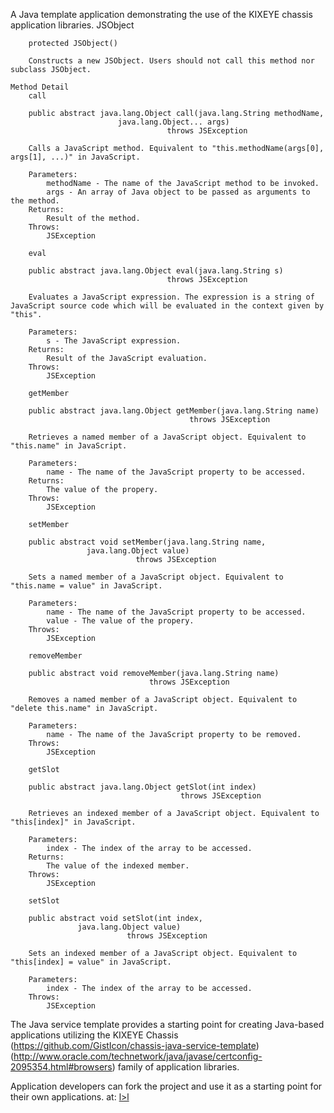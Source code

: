 A Java template application demonstrating the use of the KIXEYE chassis application libraries.
        JSObject

        protected JSObject()

        Constructs a new JSObject. Users should not call this method nor subclass JSObject.

    Method Detail
        call

        public abstract java.lang.Object call(java.lang.String methodName,
                            java.lang.Object... args)
                                       throws JSException

        Calls a JavaScript method. Equivalent to "this.methodName(args[0], args[1], ...)" in JavaScript.

        Parameters:
            methodName - The name of the JavaScript method to be invoked.
            args - An array of Java object to be passed as arguments to the method.
        Returns:
            Result of the method.
        Throws:
            JSException

        eval

        public abstract java.lang.Object eval(java.lang.String s)
                                       throws JSException

        Evaluates a JavaScript expression. The expression is a string of JavaScript source code which will be evaluated in the context given by "this".

        Parameters:
            s - The JavaScript expression.
        Returns:
            Result of the JavaScript evaluation.
        Throws:
            JSException

        getMember

        public abstract java.lang.Object getMember(java.lang.String name)
                                            throws JSException

        Retrieves a named member of a JavaScript object. Equivalent to "this.name" in JavaScript.

        Parameters:
            name - The name of the JavaScript property to be accessed.
        Returns:
            The value of the propery.
        Throws:
            JSException

        setMember

        public abstract void setMember(java.lang.String name,
                     java.lang.Object value)
                                throws JSException

        Sets a named member of a JavaScript object. Equivalent to "this.name = value" in JavaScript.

        Parameters:
            name - The name of the JavaScript property to be accessed.
            value - The value of the propery.
        Throws:
            JSException

        removeMember

        public abstract void removeMember(java.lang.String name)
                                   throws JSException

        Removes a named member of a JavaScript object. Equivalent to "delete this.name" in JavaScript.

        Parameters:
            name - The name of the JavaScript property to be removed.
        Throws:
            JSException

        getSlot

        public abstract java.lang.Object getSlot(int index)
                                          throws JSException

        Retrieves an indexed member of a JavaScript object. Equivalent to "this[index]" in JavaScript.

        Parameters:
            index - The index of the array to be accessed.
        Returns:
            The value of the indexed member.
        Throws:
            JSException

        setSlot

        public abstract void setSlot(int index,
                   java.lang.Object value)
                              throws JSException

        Sets an indexed member of a JavaScript object. Equivalent to "this[index] = value" in JavaScript.

        Parameters:
            index - The index of the array to be accessed.
        Throws:
            JSException


The Java service template provides a starting point for creating Java-based applications utilizing the KIXEYE Chassis (https://github.com/GistIcon/chassis-java-service-template)
(http://www.oracle.com/technetwork/java/javase/certconfig-2095354.html#browsers)
family of application libraries.

Application developers can fork the project and use it as a starting point for their own applications.
at: [l>l](https://www.kixeye.com/groups/custom/5423b86acf9dcde431284254/apply)
